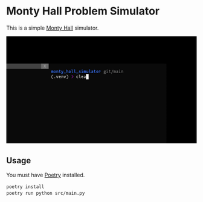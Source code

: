 # Monty Hall Problem Simulator

This is a simple [Monty Hall](https://en.wikipedia.org/wiki/Monty_Hall_problem) simulator.

![Example](docs/example.gif)

## Usage

You must have [Poetry](https://python-poetry.org/) installed.

```bash
poetry install
poetry run python src/main.py
```
